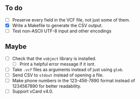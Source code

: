 To do
-----
- [ ] Preserve every field in the VCF file, not just some of them.
- [x] Write a Makefile to generate the CSV output.
- [ ] Test non-ASCII UTF-8 input and other encodings

Maybe
-----

- [ ] Check that the `vobject` library is installed.
    - [ ] Print a helpful error message if it isnt.
- [ ] Take `.vcf` files as arguments instead of just using `glob`.
- [ ] Send CSV to `stdout` instead of opening a file.
- [ ] Make phone numbers in the 123-456-7890 format instead of 1234567890 for better readability.
- [ ] Support vCard v4.0.
